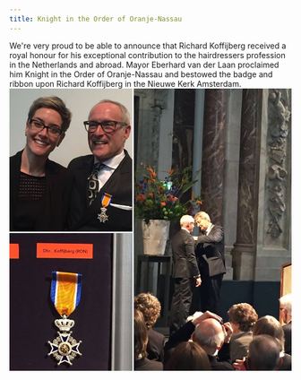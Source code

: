 ```yaml
---
title: Knight in the Order of Oranje-Nassau
---
```



We're very proud to be able to announce that Richard Koffijberg received a royal honour for his exceptional contribution to the hairdressers profession in the Netherlands and abroad. Mayor Eberhard van der Laan proclaimed him Knight in the Order of Oranje-Nassau and bestowed the badge and ribbon upon Richard Koffijberg in the Nieuwe Kerk Amsterdam.![](/uploads/versions/kapper-koffijberg-amsterdam-lintje---x----960-960x---.jpg)